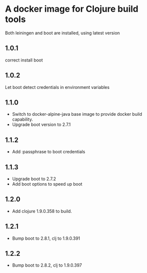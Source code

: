 # A docker image for Clojure build tools

Both leiningen and boot are installed, using latest version

## 1.0.1
 correct install boot

## 1.0.2
 Let boot detect credentials in environment variables

## 1.1.0
 * Switch to docker-alpine-java base image to provide docker build capability.
 * Upgrade boot version to 2.7.1

## 1.1.2
 * Add :passphrase to boot credentials

## 1.1.3
 * Upgrade boot to 2.7.2
 * Add boot options to speed up boot

## 1.2.0
 * Add clojure 1.9.0.358 to build.

## 1.2.1
 * Bump boot to 2.8.1, clj to 1.9.0.391

## 1.2.2
 * Bump boot to 2.8.2, clj to 1.9.0.397
